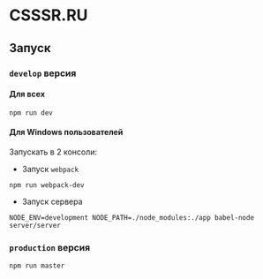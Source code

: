 # CSSSR.RU

## Запуск

### `develop` версия

#### Для всех
```
npm run dev
```

#### Для Windows пользователей

Запускать в 2 консоли:

- Запуск `webpack`
```
npm run webpack-dev
```

- Запуск сервера
```
NODE_ENV=development NODE_PATH=./node_modules:./app babel-node server/server
```

### `production` версия
```
npm run master
```
